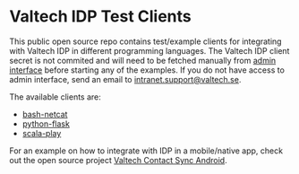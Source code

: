 # Valtech IDP Test Clients

This public open source repo contains test/example clients for integrating with Valtech IDP in different programming languages.
The Valtech IDP client secret is not commited and will need to be fetched manually from [admin interface](https://stage-id-admin.valtech.com/#/clients/valtech.idp.testclient.local/edit) before starting any of
the examples. If you do not have access to admin interface, send an email to intranet.support@valtech.se.

The available clients are:

 * [bash-netcat](bash-netcat)
 * [python-flask](python-flask)
 * [scala-play](scala-play)

For an example on how to integrate with IDP in a mobile/native app, check out the open source project [Valtech Contact Sync Android](https://github.com/valtech/valtech-contactsync-android).
